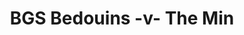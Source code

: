 ---
year: "2015"
serialNumber: "0464" 
game: "BGS Bedouins"
title: "BGS Bedouins -v- The Min"
gameLocation: ""
gameDate: ""
result: ""
resultType: ""
type: "game"
---